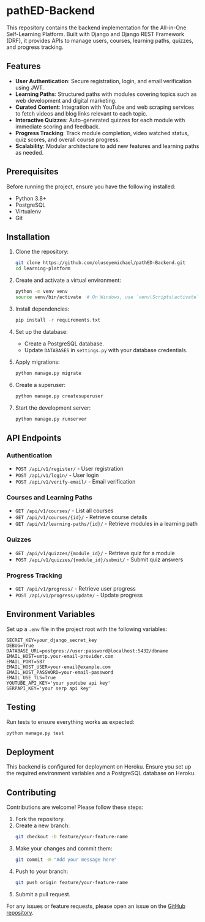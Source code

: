# pathED-Backend

This repository contains the backend implementation for the All-in-One Self-Learning Platform. Built with Django and Django REST Framework (DRF), it provides APIs to manage users, courses, learning paths, quizzes, and progress tracking.

## Features

- **User Authentication**: Secure registration, login, and email verification using JWT.
- **Learning Paths**: Structured paths with modules covering topics such as web development and digital marketing.
- **Curated Content**: Integration with YouTube and web scraping services to fetch videos and blog links relevant to each topic.
- **Interactive Quizzes**: Auto-generated quizzes for each module with immediate scoring and feedback.
- **Progress Tracking**: Track module completion, video watched status, quiz scores, and overall course progress.
- **Scalability**: Modular architecture to add new features and learning paths as needed.

## Prerequisites

Before running the project, ensure you have the following installed:

- Python 3.8+
- PostgreSQL
- Virtualenv
- Git

## Installation

1. Clone the repository:
   ```bash
   git clone https://github.com/oluseyemichael/pathED-Backend.git
   cd learning-platform
   ```

2. Create and activate a virtual environment:
   ```bash
   python -m venv venv
   source venv/bin/activate  # On Windows, use `venv\Scripts\activate`
   ```

3. Install dependencies:
   ```bash
   pip install -r requirements.txt
   ```

4. Set up the database:
   - Create a PostgreSQL database.
   - Update `DATABASES` in `settings.py` with your database credentials.

5. Apply migrations:
   ```bash
   python manage.py migrate
   ```

6. Create a superuser:
   ```bash
   python manage.py createsuperuser
   ```

7. Start the development server:
   ```bash
   python manage.py runserver
   ```

## API Endpoints

### Authentication
- `POST /api/v1/register/` - User registration
- `POST /api/v1/login/` - User login
- `POST /api/v1/verify-email/` - Email verification

### Courses and Learning Paths
- `GET /api/v1/courses/` - List all courses
- `GET /api/v1/courses/{id}/` - Retrieve course details
- `GET /api/v1/learning-paths/{id}/` - Retrieve modules in a learning path

### Quizzes
- `GET /api/v1/quizzes/{module_id}/` - Retrieve quiz for a module
- `POST /api/v1/quizzes/{module_id}/submit/` - Submit quiz answers

### Progress Tracking
- `GET /api/v1/progress/` - Retrieve user progress
- `POST /api/v1/progress/update/` - Update progress

## Environment Variables

Set up a `.env` file in the project root with the following variables:

```env
SECRET_KEY=your_django_secret_key
DEBUG=True
DATABASE_URL=postgres://user:password@localhost:5432/dbname
EMAIL_HOST=smtp.your-email-provider.com
EMAIL_PORT=587
EMAIL_HOST_USER=your-email@example.com
EMAIL_HOST_PASSWORD=your-email-password
EMAIL_USE_TLS=True
YOUTUBE_API_KEY='your youtube api key'
SERPAPI_KEY='your serp api key'
```

## Testing

Run tests to ensure everything works as expected:
```bash
python manage.py test
```

## Deployment

This backend is configured for deployment on Heroku. Ensure you set up the required environment variables and a PostgreSQL database on Heroku.

## Contributing

Contributions are welcome! Please follow these steps:

1. Fork the repository.
2. Create a new branch:
   ```bash
   git checkout -b feature/your-feature-name
   ```
3. Make your changes and commit them:
   ```bash
   git commit -m "Add your message here"
   ```
4. Push to your branch:
   ```bash
   git push origin feature/your-feature-name
   ```
5. Submit a pull request.



For any issues or feature requests, please open an issue on the [GitHub repository](https://github.com/oluseyemichael/pathED-Backend).
